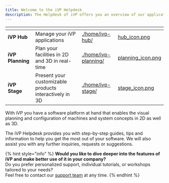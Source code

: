 ```yaml
---
title: Welcome to the iVP Helpdesk
description: The Helpdesk of iVP offers you an overview of our applications and their possibilities.
---
```


<!-- Table layout with 3 cards -->
<table data-view="cards">
    <thead>
        <tr>
            <th></th>
            <th></th>
            <th data-hidden data-card-target data-type="content-ref"></th>
            <th data-hidden data-card-cover data-type="files"></th>
        </tr>
    </thead>
    <tbody>
        <tr>
            <td>
                <strong>iVP Hub</strong>
            </td>
            <td>
                Manage your iVP applications
            </td>
            <td>
                <a href="./home/ivp-hub/">./home/ivp-hub/</a>
            </td>
            <td>
                <a href=".gitbook/assets/hub_icon.png">hub_icon.png</a>
            </td>
        </tr>
        <tr>
            <td>
                <strong>iVP Planning</strong>
            </td>
            <td>
                Plan your facilities in 2D and 3D in real-time
            </td>
            <td>
                <a href="./home/ivp-planning/">./home/ivp-planning/</a>
            </td>
            <td>
                <a href=".gitbook/assets/planning_icon.png">planning_icon.png</a>
            </td>
        </tr>
        <tr>
            <td>
                <strong>iVP Stage</strong>
            </td>
            <td>
                Present your customizable products interactively in 3D
            </td>
            <td>
                <a href="./home/ivp-stage/">./home/ivp-stage/</a>
            </td>
            <td>
                <a href=".gitbook/assets/stage_icon.png">stage_icon.png</a>
            </td>
        </tr>
    </tbody>
</table>

With iVP you have a software platform at hand that enables the visual planning and configuration of machines and system concepts in 2D as well as 3D.

The iVP Helpdesk provides you with step-by-step guides, tips and information to help you get the most out of your software. We will also assist you with any further inquiries, requests or suggestions.

{% hint style="info" %}
**Would you like to dive deeper into the features of iVP and make better use of it in your company?**  
Do you prefer personalized support, individual tutorials, or workshops tailored to your needs?  
Feel free to contact our [support team](mailto:support@i-vp.dev) at any time.
{% endhint %}